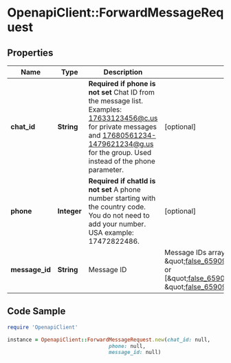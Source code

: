 # OpenapiClient::ForwardMessageRequest

## Properties

Name | Type | Description | Notes
------------ | ------------- | ------------- | -------------
**chat_id** | **String** | **Required if phone is not set**  Chat ID from the message list. Examples: 17633123456@c.us for private messages and 17680561234-1479621234@g.us for the group. Used instead of the phone parameter. | [optional] 
**phone** | **Integer** | **Required if chatId is not set**  A phone number starting with the country code. You do not need to add your number.   USA example: 17472822486. | [optional] 
**message_id** | **String** | Message ID | Message IDs array. Example: \&quot;false_6590996758@c.us_3EB03104D2B84CEAD82F\&quot; or [\&quot;false_6590996758@c.us_3EB03104D2B84CEAD82F\&quot;, \&quot;false_6590996758@c.us_3EB03104D2B84CEAD82G\&quot;] | 

## Code Sample

```ruby
require 'OpenapiClient'

instance = OpenapiClient::ForwardMessageRequest.new(chat_id: null,
                                 phone: null,
                                 message_id: null)
```


